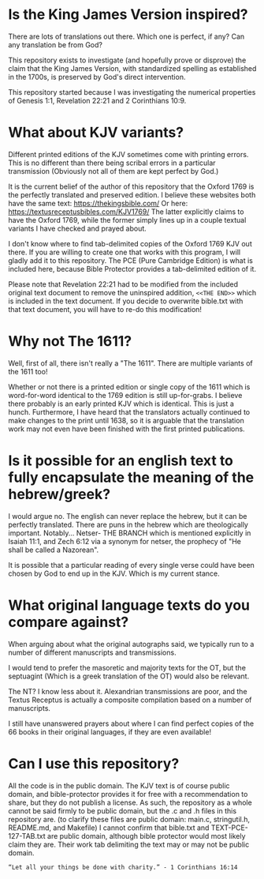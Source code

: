 # Is the King James Version inspired?

There are lots of translations out there. Which one is perfect, if any?
Can any translation be from God?

This repository exists to investigate (and hopefully prove or disprove) the claim that the King James Version, 
with standardized spelling as established in the 1700s, is preserved by God's direct intervention.

This repository started because I was investigating the numerical properties of Genesis 1:1, Revelation 22:21 and
2 Corinthians 10:9.


# What about KJV variants?

Different printed editions of the KJV sometimes come with printing errors. This is no different than there being
scribal errors in a particular transmission (Obviously not all of them are kept perfect by God.)

It is the current belief of the author of this repository that the Oxford 1769 is the perfectly translated and preserved edition.
I believe these websites both have the same text:
https://thekingsbible.com/
Or here:
https://textusreceptusbibles.com/KJV1769/
The latter explicitly claims to have the Oxford 1769, while the former simply lines up in a couple textual variants
I have checked and prayed about.

I don't know where to find tab-delimited copies of the Oxford 1769 KJV out there.
If you are willing to create one that works with this program, I will gladly add it to this repository.
The PCE (Pure Cambridge Edition) is what is included here, because Bible Protector provides a tab-delimited edition of it.

Please note that Revelation 22:21 had to be modified from the included original text document to remove the uninspired addition, `<<THE END>>`
which is included in the text document.
If you decide to overwrite bible.txt with that text document, you will have to re-do this modification!

# Why not The 1611?

Well, first of all, there isn't really a "The 1611". There are multiple variants of the 1611 too!

Whether or not there is a printed edition or single copy of the 1611 which is word-for-word identical to the 1769 edition is still up-for-grabs.
I believe there probably is an early printed KJV which is identical. This is just a hunch.
Furthermore, I have heard that the translators actually continued to make changes to the print until 1638, so
it is arguable that the translation work may not even have been finished with the first printed publications.

# Is it possible for an english text to fully encapsulate the meaning of the hebrew/greek?
I would argue no. The english can never replace the hebrew, but it can be perfectly translated.
There are puns in the hebrew which are theologically important. 
Notably...
Netser- THE BRANCH 
which is mentioned explicitly in Isaiah 11:1, and Zech 6:12 via a synonym for netser, the prophecy of "He shall be called a Nazorean".

It is possible that a particular reading of every single verse could have been chosen by God to end up in the KJV.
Which is my current stance.

# What original language texts do you compare against?

When arguing about what the original autographs said, we typically run to a number of different manuscripts and transmissions.

I would tend to prefer the masoretic and majority texts for the OT, but the septuagint (Which is a greek translation of the OT)
would also be relevant.

The NT? I know less about it. Alexandrian transmissions are poor, and the Textus Receptus is actually a composite compilation
based on a number of manuscripts.

I still have unanswered prayers about where I can find perfect copies of the 66 books in their original languages, if they are even available!

# Can I use this repository?
All the code is in the public domain.
The KJV text is of course public domain, and bible-protector provides it for free with a recommendation to share, but they do not publish
a license.
As such, the repository as a whole cannot be said firmly to be public domain, but the .c and .h files in this repository are.
(to clarify these files are public domain: main.c, stringutil.h, README.md, and Makefile)
I cannot confirm that bible.txt and TEXT-PCE-127-TAB.txt are public domain, although bible protector would most likely claim they are.
Their work tab delimiting the text may or may not be public domain.
~~~~~~~~~~~~~~~~~~~~~~~~~~~~~
“Let all your things be done with charity.” - 1 Corinthians 16:14
